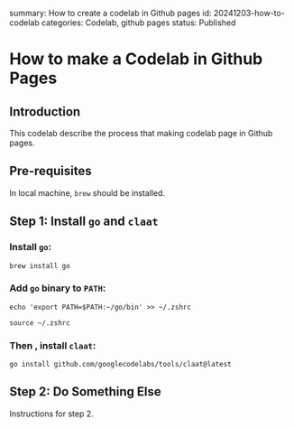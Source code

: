 summary: How to create a codelab in Github pages
id: 20241203-how-to-codelab
categories: Codelab, github pages
status: Published

# How to make a Codelab in Github Pages

## Introduction
This codelab describe the process that making codelab page in Github pages.

## Pre-requisites
In local machine, `brew` should be installed.

## Step 1: Install `go` and `claat`

### Install `go`:

```shell
brew install go
```

### Add `go` binary to `PATH`:

```shell
echo 'export PATH=$PATH:~/go/bin' >> ~/.zshrc
```
```shell
source ~/.zshrc
```

### Then , install `claat`:
```shell
go install github.com/googlecodelabs/tools/claat@latest
```

## Step 2: Do Something Else
Instructions for step 2.

